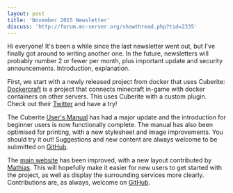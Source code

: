 ```yaml
---
layout: post
title: 'November 2015 Newsletter'
discuss: 'http://forum.mc-server.org/showthread.php?tid=2335'
---
```

Hi everyone! It's been a while since the last newsletter went out, but I've finally got around to writing another one. In the future, newsletters will probably number 2 or fewer per month, plus important update and security announcements. Introduction, explanation.

First, we start with a newly released project from docker that uses Cuberite: [Dockercraft](https://github.com/docker/dockercraft) is a project that connects minecraft in-game with docker containers on other servers. This uses Cuberite with a custom plugin. Check out their [Twitter](https://twitter.com/dockercraft) and have a try!

The Cuberite [User's Manual](https://github.com/cuberite/users-manual) has had a major update and the introduction for beginner users is now functionally complete. The manual has also been optimised for printing, with a new stylesheet and image improvements. You should try it out! Suggestions and new content are always welcome to be submitted on [GitHub](https://github.com/cuberite/users-manual).

The [main website](http://cuberite.org) has been improved, with a new layout contributed by [Mathias](https://github.com/mathias-github). This will hopefully make it easier for new users to get started with the project, as well as display the surrounding services more clearly. Contributions are, as always, welcome on [GitHub](https://github.com/cuberite/cuberite.github.io).
